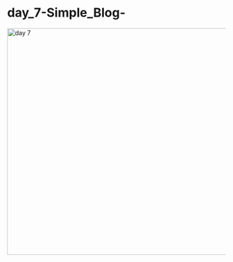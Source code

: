 # day_7-Simple_Blog-
<img width="1281" height="523" alt="day 7" src="https://github.com/user-attachments/assets/bc2ba80a-7b69-470c-9a5d-627ac99867a5" />

